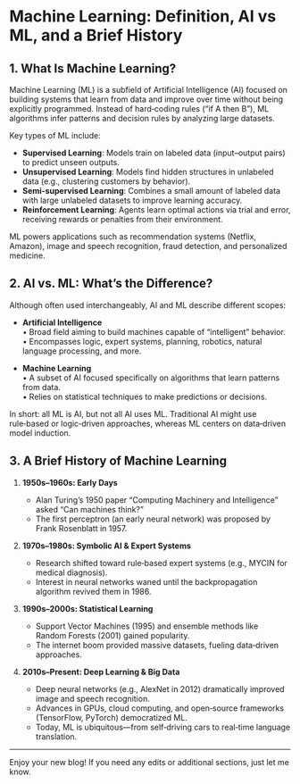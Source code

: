 
# Machine Learning: Definition, AI vs ML, and a Brief History

## 1. What Is Machine Learning?  
Machine Learning (ML) is a subfield of Artificial Intelligence (AI) focused on building systems that learn from data and improve over time without being explicitly programmed. Instead of hard‑coding rules (“if A then B”), ML algorithms infer patterns and decision rules by analyzing large datasets. 

Key types of ML include:  
- **Supervised Learning**: Models train on labeled data (input–output pairs) to predict unseen outputs.  
- **Unsupervised Learning**: Models find hidden structures in unlabeled data (e.g., clustering customers by behavior).  
- **Semi‑supervised Learning**: Combines a small amount of labeled data with large unlabeled datasets to improve learning accuracy.  
- **Reinforcement Learning**: Agents learn optimal actions via trial and error, receiving rewards or penalties from their environment.

ML powers applications such as recommendation systems (Netflix, Amazon), image and speech recognition, fraud detection, and personalized medicine.

## 2. AI vs. ML: What’s the Difference?  
Although often used interchangeably, AI and ML describe different scopes:

- **Artificial Intelligence**  
  • Broad field aiming to build machines capable of “intelligent” behavior.  
  • Encompasses logic, expert systems, planning, robotics, natural language processing, and more.

- **Machine Learning**  
  • A subset of AI focused specifically on algorithms that learn patterns from data.  
  • Relies on statistical techniques to make predictions or decisions.

In short: all ML is AI, but not all AI uses ML. Traditional AI might use rule‑based or logic‑driven approaches, whereas ML centers on data‑driven model induction.

## 3. A Brief History of Machine Learning  
1. **1950s–1960s: Early Days**  
   - Alan Turing’s 1950 paper “Computing Machinery and Intelligence” asked “Can machines think?”  
   - The first perceptron (an early neural network) was proposed by Frank Rosenblatt in 1957.

2. **1970s–1980s: Symbolic AI & Expert Systems**  
   - Research shifted toward rule‑based expert systems (e.g., MYCIN for medical diagnosis).  
   - Interest in neural networks waned until the backpropagation algorithm revived them in 1986.

3. **1990s–2000s: Statistical Learning**  
   - Support Vector Machines (1995) and ensemble methods like Random Forests (2001) gained popularity.  
   - The internet boom provided massive datasets, fueling data‑driven approaches.

4. **2010s–Present: Deep Learning & Big Data**  
   - Deep neural networks (e.g., AlexNet in 2012) dramatically improved image and speech recognition.  
   - Advances in GPUs, cloud computing, and open‑source frameworks (TensorFlow, PyTorch) democratized ML.  
   - Today, ML is ubiquitous—from self‑driving cars to real‑time language translation.

---

Enjoy your new blog! If you need any edits or additional sections, just let me know.
